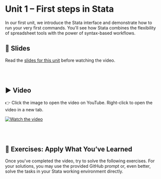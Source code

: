 # Unit 1 – First steps in Stata

In our first unit, we introduce the Stata interface and demonstrate how to run your very first commands. You'll see how Stata combines the flexibility of spreadsheet tools with the power of syntax-based workflows.

## 📄 Slides

Read the [slides for this unit](unit01_slides.pdf) before watching the video.

<br><br>

## ▶️ Video

👉 Click the image to open the video on YouTube. Right-click to open the video in a new tab.

[![Watch the video](https://img.youtube.com/vi/cbAEUV9TMmY/0.jpg)](https://www.youtube.com/watch?v=cbAEUV9TMmY)

<br><br>

## 🧪 Exercises: Apply What You’ve Learned

Once you've completed the video, try to solve the following exercises. For your solutions, you may use the provided GitHub prompt or, even better, solve the tasks in your Stata working environment directly.


